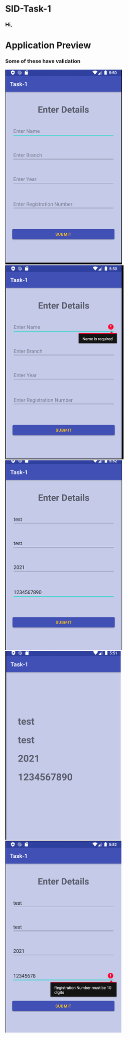 # SID-Task-1

### Hi,
# Application Preview
### Some of these have validation

![](https://github.com/Himanshu12145/SID-Task-1/blob/master/SS1.png)
![](https://github.com/Himanshu12145/SID-Task-1/blob/master/SS2.png)
![](https://github.com/Himanshu12145/SID-Task-1/blob/master/SS3.png)
![](https://github.com/Himanshu12145/SID-Task-1/blob/master/SS4.png)
![](https://github.com/Himanshu12145/SID-Task-1/blob/master/SS5.png)
